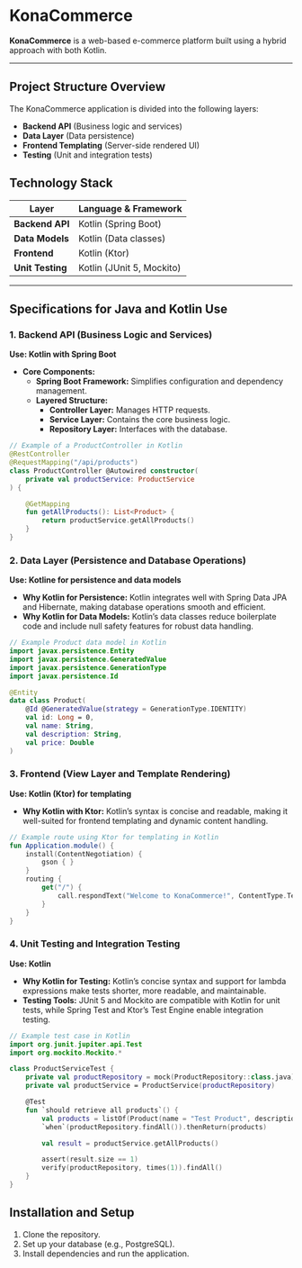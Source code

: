 
# KonaCommerce

**KonaCommerce** is a web-based e-commerce platform built using a hybrid approach with both Kotlin. 

---

## Project Structure Overview

The KonaCommerce application is divided into the following layers:
- **Backend API** (Business logic and services)
- **Data Layer** (Data persistence)
- **Frontend Templating** (Server-side rendered UI)
- **Testing** (Unit and integration tests)

## Technology Stack

| Layer                 | Language & Framework      |
|-----------------------|---------------------------|
| **Backend API**       | Kotlin (Spring Boot)      |
| **Data Models**       | Kotlin (Data classes)     |
| **Frontend**          | Kotlin (Ktor)             |
| **Unit Testing**      | Kotlin (JUnit 5, Mockito) |

---

## Specifications for Java and Kotlin Use

### 1. Backend API (Business Logic and Services)

**Use: Kotlin with Spring Boot**

- **Core Components:**
    - **Spring Boot Framework:** Simplifies configuration and dependency management.
    - **Layered Structure:**
        - **Controller Layer:** Manages HTTP requests.
        - **Service Layer:** Contains the core business logic.
        - **Repository Layer:** Interfaces with the database.

```kotlin
// Example of a ProductController in Kotlin
@RestController
@RequestMapping("/api/products")
class ProductController @Autowired constructor(
    private val productService: ProductService
) {

    @GetMapping
    fun getAllProducts(): List<Product> {
        return productService.getAllProducts()
    }
}
```

### 2. Data Layer (Persistence and Database Operations)

**Use: Kotline for persistence and data models**

- **Why Kotlin for Persistence:** Kotlin integrates well with Spring Data JPA and Hibernate, making database operations smooth and efficient.
- **Why Kotlin for Data Models:** Kotlin’s data classes reduce boilerplate code and include null safety features for robust data handling.

```kotlin
// Example Product data model in Kotlin
import javax.persistence.Entity
import javax.persistence.GeneratedValue
import javax.persistence.GenerationType
import javax.persistence.Id

@Entity
data class Product(
    @Id @GeneratedValue(strategy = GenerationType.IDENTITY)
    val id: Long = 0,
    val name: String,
    val description: String,
    val price: Double
)
```

### 3. Frontend (View Layer and Template Rendering)

**Use: Kotlin (Ktor) for templating**

- **Why Kotlin with Ktor:** Kotlin’s syntax is concise and readable, making it well-suited for frontend templating and dynamic content handling.

```kotlin
// Example route using Ktor for templating in Kotlin
fun Application.module() {
    install(ContentNegotiation) {
        gson { }
    }
    routing {
        get("/") {
            call.respondText("Welcome to KonaCommerce!", ContentType.Text.Html)
        }
    }
}
```

### 4. Unit Testing and Integration Testing

**Use: Kotlin**

- **Why Kotlin for Testing:** Kotlin’s concise syntax and support for lambda expressions make tests shorter, more readable, and maintainable.
- **Testing Tools:** JUnit 5 and Mockito are compatible with Kotlin for unit tests, while Spring Test and Ktor’s Test Engine enable integration testing.

```kotlin
// Example test case in Kotlin
import org.junit.jupiter.api.Test
import org.mockito.Mockito.*

class ProductServiceTest {
    private val productRepository = mock(ProductRepository::class.java)
    private val productService = ProductService(productRepository)

    @Test
    fun `should retrieve all products`() {
        val products = listOf(Product(name = "Test Product", description = "Description", price = 9.99))
        `when`(productRepository.findAll()).thenReturn(products)

        val result = productService.getAllProducts()

        assert(result.size == 1)
        verify(productRepository, times(1)).findAll()
    }
}
```

## Installation and Setup

1. Clone the repository.
2. Set up your database (e.g., PostgreSQL).
3. Install dependencies and run the application.
